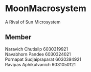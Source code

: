 # MoonMacrosystem
A Rival of Sun Microsystem

## Member
Naravich Chutisilp 		6030319921<br>
Navabhorn Pandee 		6030324021<br>
Pornapat Sudjaipraparat	6030394921<br>
Ravipas Aphikulvanich 	6031050121<br>
